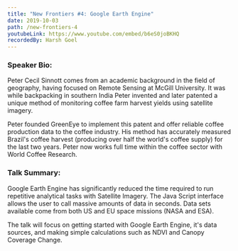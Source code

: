 ```yaml
---
title: "New Frontiers #4: Google Earth Engine"
date: 2019-10-03
path: /new-frontiers-4
youtubeLink: https://www.youtube.com/embed/b6eS0joBKHQ
recordedBy: Harsh Goel
---
```


### Speaker Bio:

Peter Cecil Sinnott comes from an academic background in the field of geography, having focused on Remote Sensing at McGill University. It was while backpacking in southern India Peter invented and later patented a unique method of monitoring coffee farm harvest yields using satellite imagery.

Peter founded GreenEye to implement this patent and offer reliable coffee production data to the coffee industry. His method has accurately measured Brazil's coffee harvest (producing over half the world's coffee supply) for the last two years. Peter now works full time within the coffee sector with World Coffee Research.

### Talk Summary:

Google Earth Engine has significantly reduced the time required to run repetitive analytical tasks with Satellite Imagery. The Java Script interface allows the user to call massive amounts of data in seconds. Data sets available come from both US and EU space missions (NASA and ESA).

The talk will focus on getting started with Google Earth Engine, it's data sources, and making simple calculations such as NDVI and Canopy Coverage Change.
